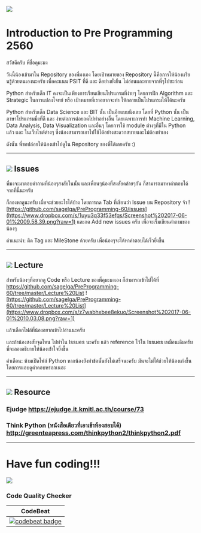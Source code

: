 ![](https://www.dropbox.com/s/depfcyakygzc8qw/prepro-live-2.png?raw=1)
# Introduction to Pre Programming 2560
สวัสดีครับ พี่ชื่อคุมะมง

วันนี้น้องเข้ามาใน Repository ของพี่มงเอง โดยเป้าหมายของ Repository นี้คือการให้น้องเเรียนรู้ด้วยตนเองนะครับ เพื่อคะแนน PSIT ที่ดี และ ดีอย่างยั่งยืน ไม่อ่อนและตายจากพี่ๆไปซะก่อน

Python สำหรับเด็ก IT คงจะเป็นเพียงการเรียนเขียนโปรแกรมที่ง่ายๆ โดยการฝึก Algorithm และ Strategic ในการแปลงโจทย์ หรือ เป้าหมายที่เราอยากจะทำ ให้กลายเป็นโปรแกรมให้ได้นะครับ

Python สำหรับเด็ก Data Science และ BIT นั้น เป็นอีกแบบนึงเลย โดยที่ Python นั้น เป็นภาษาโปรแกรมมี่งที่ดี และ ง่ายต่อการต่อยอดไปทำอย่างอื่น โดยเฉพาะการทำ Machine Learning, Data Analysis, Data Visualization และอื่นๆ โดยการใช้ module ต่างๆที่มีใน Python แล้ว และ ในเว็บไซต์ต่างๆ ซึ่งน้องสามารถเอาไปใช้ได้อย่างสะดวกสบายและไม่ต้องทำเอง

ดังนั้น พี่ขอปล่อยให้น้องเข้าไปดูใน Repository ของพี่ได้เลยครับ :)

---

## ![](https://www.dropbox.com/s/87t52kss15mxzfw/ic_question_answer_black_48dp_2x.png?raw=1) Issues

พี่มงจะมาตอบคำถามที่น้องๆสงสัยในนั้น และเพื่อนๆน้องที่สงสัยคล้ายๆกัน ก็สามารถมาหาคำตอบได้จากที่นี้นะครับ

ก็ลองหาดูนะครับ เผื่อจะช่วยอะไรได้บ้าง โดยการกด Tab ที่เขียนว่า Issue บน Repository จ้า
![https://github.com/sagelga/PreProgramming-60/issues](https://www.dropbox.com/s/1uyu3q33f53efqs/Screenshot%202017-06-01%2009.58.39.png?raw=1)
และกด Add new issues ครับ เพื่อจะเรื่มเขียนคำถามของน้องๆ

คำแนะนำ: ติด Tag และ MileStone ด้วยครับ เพื่อน้องๆจะได้หาคำตอบได้เร็วยี่งขื้น

---
## ![](https://www.dropbox.com/s/ltedppupqoxaaxj/ic_class_black_48dp_2x.png?raw=1) Lecture

สำหรับน้องๆที่อยากดู Code หรือ Lecture ของพี่คุมะมงเอง
ก็สามารถเข้าไปได้ที่ https://github.com/sagelga/PreProgramming-60/tree/master/Lecture%20List
![https://github.com/sagelga/PreProgramming-60/tree/master/Lecture%20List](https://www.dropbox.com/s/z7wabhxbee8ekuo/Screenshot%202017-06-01%2010.03.08.png?raw=1)

แล้วเลือกไฟล์ที่น้องอยากเข้าไปอ่านนะครับ

และถ้าน้องสงสัยจุดไหน ไปทำใน Issues นะครับ แล้ว reference ไว้ใน Issues เหมือนเดิมครับ พี่จะลองอธิบายให้น้องเข้่าใจยี่งขื้น

คำเตือน: ห้ามเปิดไฟล์ Python หากน้องยังทำข้อนั้นยังไม่เสร็จนะครับ มันจะไม่ได้ช่วยให้น้องเก่งขื้น โดยการแอบดูคำคอบหรอกเนอะ

---

## ![](https://www.dropbox.com/s/34ew7n8tecgtymz/ic_bookmark_border_black_48dp_2x.png?raw=1) Resource

### Ejudge https://ejudge.it.kmitl.ac.th/course/73

### Think Python (หนังสือเดียวที่เอาเข้าห้องสอบได้) http://greenteapress.com/thinkpython2/thinkpython2.pdf

---
# Have fun coding!!!
![](https://www.dropbox.com/s/pm9t4ceftlvc4s0/Hot%20Head%20Kumamon.jpg?raw=1)

### Code Quality Checker

|CodeBeat    |
|------------|
|[![codebeat badge](https://codebeat.co/badges/c50d83b7-1c31-43c0-b531-3c836bdda637)](https://codebeat.co/projects/github-com-sagelga-preprogramming-60-master)|
